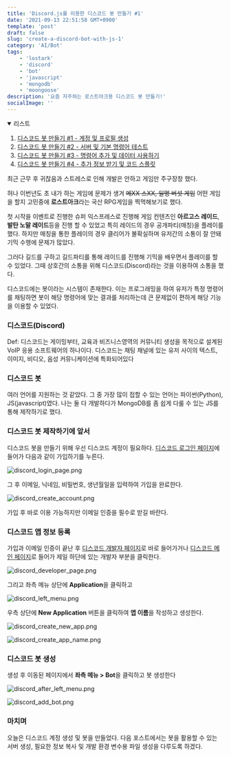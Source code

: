 ```yaml
---
title: 'Discord.js를 이용한 디스코드 봇 만들기 #1'
date: '2021-09-13 22:51:58 GMT+0900'
template: 'post'
draft: false
slug: 'create-a-discord-bot-with-js-1'
category: 'AI/Bot'
tags:
    - 'lostark'
    - 'discord'
    - 'bot'
    - 'javascript'
    - 'mongodb'
    - 'moongoose'
description: '요즘 자주하는 로스트아크용 디스코드 봇 만들기!'
socialImage: ''
---
```


<details open>
  <summary>리스트</summary>

1. [디스코드 봇 만들기 #1 - 계정 및 프로필 생성](/posts/create-a-discord-bot-with-js-1)
2. [디스코드 봇 만들기 #2 - 서버 및 기본 명령어 테스트](/posts/create-a-discord-bot-with-js-2)
3. [디스코드 봇 만들기 #3 - 명령어 추가 및 데이터 사용하기](/posts/create-a-discord-bot-with-js-3)
4. [디스코드 봇 만들기 #4 - 추가 정보 받기 및 코드 스플릿](/posts/create-a-discord-bot-with-js-4)

</details>

최근 근무 후 귀찮음과 스트레스로 인해 개발은 안하고 게임만 주구장창 했다.

허나 이번년도 초 내가 하는 게임에 문제가 생겨 ~~메XX 스XX, 일명 버섯 게임~~ 어떤 게임을 할지 고민중에 **로스트아크**라는 국산 RPG게임을 찍먹해보기로 했다.

첫 시작을 이벤트로 진행한 슈퍼 익스프레스로 진행해 게임 컨텐츠인 **아르고스 레이드**, **발탄 노말 레이드**등을 진행 할 수 있었고 특히 레이드의 경우 공개파티(매칭)을 플레이를 했다. 하지만 매칭을 통한 플레이의 경우 클리어가 불확실하며 유저간의 소통이 잘 안돼 기믹 수행에 문제가 많았다.

그러다 길드를 구하고 길드파티를 통해 레이드를 진행해 기믹을 배우면서 플레이를 할 수 있었다. 그때 상호간의 소통을 위해 디스코드(Discord)라는 것을 이용하여 소통을 했다.

디스코드에는 봇이라는 시스템이 존재한다. 이는 프로그래밍을 하여 유저가 특정 명령어를 채팅하면 봇이 해당 명령어에 맞는 결과를 처리하는데 큰 문제없이 편하게 해당 기능을 이용할 수 있었다.

### 디스코드(Discord)

Def: 디스코드는 게이밍부터, 교육과 비즈니스영역의 커뮤니티 생성을 목적으로 설계된 VoIP 응용 소프트웨어의 하나이다. 디스코드는 채팅 채널에 있는 유저 사이의 텍스트, 이미지, 비디오, 음성 커뮤니케이션에 특화되어있다

### 디스코드 봇

여러 언어를 지원하는 것 같았다. 그 중 가장 많이 접할 수 있는 언어는 파이썬(Python), JS(javascript)였다. 나는 둘 다 개발하다가 MongoDB를 좀 쉽게 다룰 수 있는 JS를 통해 제작하기로 했다.

### 디스코드 봇 제작하기에 앞서

디스코드 봇을 만들기 위해 우선 디스코드 계정이 필요하다. [디스코드 로그인 페이지](https://discord.com/login)에 들어가 다음과 같이 가입하기를 누른다.

<div class="picture">

![discord_login_page.png](/media/discord_login_page.png)

</div>

그 후 이메일, 닉네임, 비밀번호, 생년월일을 입력하여 가입을 완료한다.

<div class="picture">

![discord_create_account.png](/media/discord_create_account.png)

</div>

가입 후 바로 이용 가능하지만 이메일 인증을 필수로 받길 바란다.

### 디스코드 앱 정보 등록

가입과 이메일 인증이 끝난 후 [디스코드 개발자 페이지](https://discord.com/developers)로 바로 들어가거나 [디스코드 메인 페이지](https://discord.com)로 들어가 제일 하단에 있는 개발자 부분을 클릭한다.

<div class="picture">

![discord_developer_page.png](/media/discord_developer_page.png)

</div>

그리고 좌측 메뉴 상단에 **Application**을 클릭하고

<div class="picture">

![discord_left_menu.png](/media/discord_left_menu.png)

</div>

우측 상단에 **New Application** 버튼을 클릭하여 **앱 이름**을 작성하고 생성한다.

<div class='picture'>

![discord_create_new_app.png](/media/discord_create_new_app.png)

![discord_create_app_name.png](/media/discord_create_app_name.png)

</div>

### 디스코드 봇 생성

생성 후 이동된 페이지에서 **좌측 메뉴 > Bot**을 클릭하고 봇 생성한다

<div class="picture">

![discord_after_left_menu.png](/media/discord_after_left_menu.png)

</div>

<div class='picture'>

![discord_add_bot.png](/media/discord_add_bot.png)

</div>

### 마치며

오늘은 디스코드 계정 생성 및 봇을 만들었다. 다음 포스트에서는 봇을 활용할 수 있는 서버 생성, 필요한 정보 복사 및 개발 환경 변수용 파일 생성을 다루도록 하겠다.
